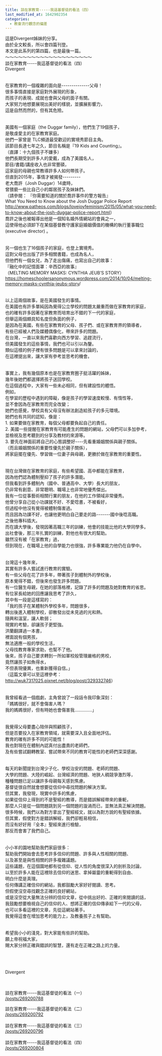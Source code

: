 ```yaml
---
title: 談在家教育-----我這基督徒的看法（四）
last_modified_at: 1642902354
categories:
  - 教會流行觀念的偏差
---
```


<p>這是Divergent姊妹的分享。<br>
由於全文較長，所以會四篇刊登。<br>
本文是此系列的第四篇，也是最後一篇。<br>
<!--more-->～～～～～～～～～～～～～～～～～～～～<br>
談在家教育-----我這基督徒的看法（四）<br>
Divergent<br>
<br>
<br>
在家教育的一個複雜的面向是--------------父母！<br>
很多事情直接是家庭對外展現的形象，<br>
而孩子的表現、成就也會與父母的面子有關。<br>
大家努力地想要展現出美好的樣貌，並擴展影響力，<br>
這是自然而然的，但有其危險。<br>
<br>
<br>
美國有一個家庭（the Duggar family），他們生了19個孩子，<br>
是敬虔愛主的在家教育家庭。<br>
他們一家曾是 TLC頻道最受歡迎的實境秀節目主角。<br>
該節目長達七年之久，節目名稱是『19 Kids and Counting』。<br>
（直譯：十九個孩子不嫌多）<br>
他們長期受到許多人的愛戴，成為了美國名人，<br>
節目/書籍/講座收入也非常豐碩，<br>
這家庭的母親也常教導許多人如何帶孩子。<br>
但直到2015年，事情才被揭發---------<br>
老大喬許（Josh Duggar）14歲時，<br>
曾猥褻一些比自己小的鄰居孩子及妹妹們。<br>
（請參閱： 『你需要知道的關於喬許事件的警方報告』<br>
What You Need to Know about the Josh Duggar Police Report<br>
<a href="http://www.patheos.com/blogs/lovejoyfeminism/2015/05/what-you-need-to-know-about-the-josh-duggar-police-report.html" target="_blank">http://www.patheos.com/blogs/lovejoyfeminism/2015/05/what-you-need-to-know-about-the-josh-duggar-police-report.html</a>）<br>
喬許之後也被報導出他是一個知名婚外情網站的會員之一，<br>
這使得他必須卸下在某個基督教守護家庭婚姻價值的機構的執行董事職位 (executive director) 。<br>
<br>
<br>
另一個也生了16個孩子的家庭，也登上實境秀。<br>
這對父母也出版了許多相關書籍，也成為名人，<br>
但他們有一個女兒，為了走出傷痛，也寫出自己的故事：<br>
『融化中的記憶面罩：辛西亞的故事』<br>
（MELTING MEMORY MASKS: CYNTHIA JEUB’S STORY）<br>
<a href="https://homeschoolersanonymous.wordpress.com/2014/10/04/melting-memory-masks-cynthia-jeubs-story" target="_blank">https://homeschoolersanonymous.wordpress.com/2014/10/04/melting-memory-masks-cynthia-jeubs-story</a>/<br>
<br>
<br>
以上這兩個故事，是在美國發生的事情。<br>
在美國也有許多單純因為覺得公立學校的問題太嚴重而做在家教育的家庭，<br>
也的確有許多因著在家教育而培育出不錯的下一代的家庭，<br>
但舉這兩個頗具知名度但負面的例子，<br>
是因為在美國，有些在家教育的父母、孩子們、或在家教育界的領導者，<br>
有些已經被人們及媒體偶像化，帶來許多的問題。<br>
在台灣，一直以來我們喜歡向西方學習、追趕流行，<br>
但美國發生的這些事情，我們也可以引以為鑒。<br>
類似這樣的例子裡有很多問題是可以拿來討論的，<br>
在這裡提出來，讓大家有參考並思考的機會。<br>
<br>
<br>
事實上，我有幾個原本也是在家教育圈子挺活躍的姊妹，<br>
幾年後她們都選擇將孩子送回學校。<br>
在這個過程中，大家有一些未必相同，但有建設性的體悟。<br>
例如，<br>
在學習的歷程中遇到的障礙，像是孩子的學習速度較慢、有惰性等，<br>
並不會因為在家教育而完全改變；<br>
她們也感覺，學校具有父母沒有辦法創造給孩子的多元環境。<br>
她們也有共同的認知，像是：<br>
1. 如果要做在家教育，每個父母都要負起自己的責任。<br>
2. 美國一些提醒在家教育有可能產生的問題的網站，父母們可以多加參考，<br>
並檢視及思考聽到的分享及教材的來源等。<br>
3. 要先在神面前將自己的心態調整好----先看重婚姻關係與親子關係。<br>
（而且婚姻關係的重要性優先於親子關係），<br>
將家庭擺在優先、學習做一位妻子與母親，更勝於做在家教育的重要性。<br>
<br>
<br>
現在台灣做在家教育的家庭，有些希望國、高中都能在家教育，<br>
因為他們認為體制壓抑了孩子的許多潛能。<br>
但我看到許多體制內（國中、普通高中、大學）長大的朋友，<br>
仍非常有創意、非常聰明、職場上也非常地優秀傑出。<br>
我有一位從事藝術相關行業的朋友，在他的工作領域非常優秀。<br>
他曾分享自己從小功課就不好、不愛唸書，不被看好，<br>
但過程中他沒有覺得被體制傷害過。<br>
而且因為功課不好，也讓他更明白自己要走的路-------國中後唸高職。<br>
之後他專科插大。<br>
而在讀大學後，發現因著高職三年的訓練，他會的技能比他的大學同學多。<br>
出社會後，那三年扎實的訓練，對他也有很大的幫助。<br>
雖然沒有被「在家教育」過，<br>
但到現在，在職場上他的自學能力也很強，許多專業能力他仍在自學中。<br>
<br>
<br>
台灣這十幾年來，<br>
其實有許多人嘗試進行教育的實驗。<br>
有一些父母在花了許多年，帶著孩子到體制外的學校後，<br>
原本覺得不錯，但後來也發生許多問題。<br>
有一位醫生母親，在她的部落格裡，記錄了許多的問題及她對教育的省思。<br>
有位家長給她的回應讓我思考了許久，<br>
其中有一段是這樣寫的：<br>
「我的孩子在某體制外學校多年，問題很多，<br>
轉出後進入體制學校，卻散發出從未見過的光和熱。<br>
隨興和溫室，讓人軟弱；<br>
現實的考驗，卻讓孩子更堅強。<br>
洪蘭翻譯過一本書，<br>
裡面說有個男孩，<br>
無法適應一般的學校生活，<br>
父母找教育專家求助，也幫不了他。<br>
後來，孩子自己要求轉到一所如軍校般管理嚴格的男校，<br>
竟然讓孩子如魚得水，<br>
不但表現優異，也重新獲得自信。」<br>
（這篇文章可以至這裡參考：<a href="http://wuk7317025.pixnet.net/blog/post/329332746" target="_blank">http://wuk7317025.pixnet.net/blog/post/329332746</a>）<br>
<br>
<br>
我曾經看過一個戲劇，主角曾說了一段話令我印象深刻：<br>
「媽媽很好，就不會傷害人嗎？<br>
我的媽媽很好，但有時她也會傷害我…………..」<br>
<br>
<br>
我覺得父母要盡心陪伴與照顧孩子，<br>
但是否要投入在家教育領域，就需要深入且全面地評估。<br>
教育的確有許多不同的可能性！<br>
我也對現在在體制內認真付出盡責的老師們，<br>
及有些嘗試翻轉教室、嘗試帶來不同的教育可能性的老師們深深感謝。<br>
<br>
<br>
每天的新聞提到台灣少子化、學校治安的問題、老師的問題、<br>
大學的問題、大陸的崛起、台灣經濟的問題、地狹人稠競爭激烈等，<br>
種種問題已足以讓許多母親每天感到焦慮。<br>
基督徒很自然就會想要從信仰中尋找問題的解決方案。<br>
但其實，我發現，現實中許多的焦慮，<br>
如果從信仰上得到的不是聖經的教導，而是錯誤解經帶來的重軛，<br>
那麼人只是從一個問題跳到另一個問題的漩渦而已，並無法真正解決問題。<br>
很多時候，我們以為對方拿出了聖經經文，就以為對方說的有聖經依據。<br>
但其實，假使對方是錯誤解經，我們卻輕易相信，<br>
而沒有好好用『全本』聖經來進行檢驗，<br>
那反而會害了我們自己。<br>
<br>
<br>
小小羊的園地幫助我們家庭很多：<br>
幫助我們開始會去思考許多信仰的問題、許多與人性相關的問題、<br>
以及甚至是與性相關的許多複雜議題。<br>
這些議題，在這個園地都有從信仰、從人性的角度很深入的剖析及討論，<br>
以至於許多人能在這裡除去信仰的迷思、拿掉屬靈的重軛得到自由、<br>
明白什麼是真理。<br>
任何傳講正確信仰的網站，我都鼓勵大家好好閱讀、思考。<br>
但假使沒空尋找觀念正確的良好網站，<br>
或是沒空從大量無法分辨的信仰文章，從中挑出好的、正確的來閱讀的話，<br>
我鼓勵想要檢視自己的信仰的人、想將正確的信仰傳承給下一代的父母，<br>
也可以多看這裡的文章，先從這網站著手。<br>
我覺得這會在增加思考的能力上，及教養孩子上有幫助。<br>
<br>
<br>
希望我小小的淺見，對大家能有些許的幫助。<br>
願上帝祝福大家，<br>
賜大家分辨正確與錯誤的智慧，還有走在正確之路上的力量。<br>
<br>
<br>
<br>
<br>
Divergent<br>
<br>
&nbsp;</p>

<p>談在家教育-----我這基督徒的看法（一）<br>
<a href="/posts/269200788" target="_blank">/posts/269200788</a></p>

<p>談在家教育-----我這基督徒的看法（二）<br>
<a href="/posts/269200792" target="_blank">/posts/269200792</a><br>
<br>
談在家教育-----我這基督徒的看法（三）<br>
<a href="/posts/269200796" target="_blank">/posts/269200796</a><br>
<br>
談在家教育-----我這基督徒的看法（四）<br>
<a href="/posts/269200804" target="_blank">/posts/269200804</a></p>

